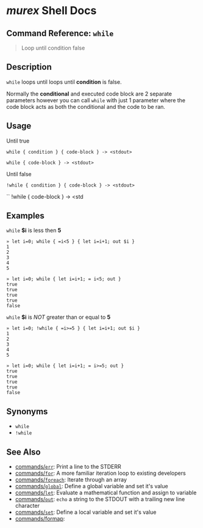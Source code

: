 # _murex_ Shell Docs

## Command Reference: `while`

> Loop until condition false

## Description

`while` loops until loops until **condition** is false.

Normally the **conditional** and executed code block are 2 separate parameters
however you can call `while` with just 1 parameter where the code block acts
as both the conditional and the code to be ran.

## Usage

Until true

    while { condition } { code-block } -> <stdout>
    
    while { code-block } -> <stdout>
    
Until false

    !while { condition } { code-block } -> <stdout>
    
``
!while { code-block } -> <std

## Examples

`while` **$i** is less then **5**

    » let i=0; while { =i<5 } { let i=i+1; out $i }
    1
    2
    3
    4
    5
    
    » let i=0; while { let i=i+1; = i<5; out }
    true
    true
    true
    true
    false
    
`while` **$i** is _NOT_ greater than or equal to **5**

    » let i=0; !while { =i>=5 } { let i=i+1; out $i }
    1
    2
    3
    4
    5
    
    » let i=0; while { let i=i+1; = i>=5; out }
    true
    true
    true
    true
    false

## Synonyms

* `while`
* `!while`


## See Also

* [commands/`err`](../commands/err.md):
  Print a line to the STDERR
* [commands/`for`](../commands/for.md):
  A more familiar iteration loop to existing developers
* [commands/`foreach`](../commands/foreach.md):
  Iterate through an array
* [commands/`global`](../commands/global.md):
  Define a global variable and set it's value
* [commands/`let`](../commands/let.md):
  Evaluate a mathematical function and assign to variable
* [commands/`out`](../commands/out.md):
  `echo` a string to the STDOUT with a trailing new line character
* [commands/`set`](../commands/set.md):
  Define a local variable and set it's value
* [commands/formap](../commands/formap.md):
  